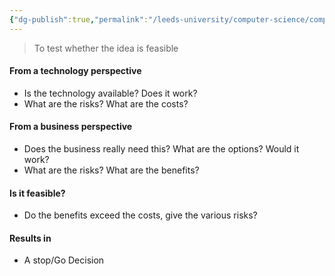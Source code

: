 ```yaml
---
{"dg-publish":true,"permalink":"/leeds-university/computer-science/compulsory-modules/professional-computing/week-3-2-software-development-process/feasibility-study/"}
---
```


>To test whether the idea is feasible

#### From a technology perspective
- Is the technology available? Does it work?
- What are the risks? What are the costs?
#### From a business perspective
- Does the business really need this? What are the options? Would it work?
- What are the risks? What are the benefits?
#### Is it feasible?
- Do the benefits exceed the costs, give the various risks?
#### Results in
- A stop/Go Decision